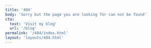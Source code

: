 ```yaml
---
title: '404'
body: 'Sorry but the page you are looking for can not be found'
cta:
  text: 'Visit my blog'
  url: '/blog'
permalink: '/404/index.html'
layout: 'layouts/404.html'
---
```

